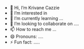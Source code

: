 - 👋 Hi, I’m Krivane Cazzie
- 👀 I’m interested in 
- 🌱 I’m currently learning ...
- 💞️ I’m looking to collaborate on ....
- 📫 How to reach me ...
- 😄 Pronouns: ....
- ⚡ Fun fact: .....

<!---
krivanecazzie/krivanecazzie is a ✨ special ✨ repository because its `README.md` (this file) appears on your GitHub profile.
You can click the Preview link to take a look at your changes.
--->
